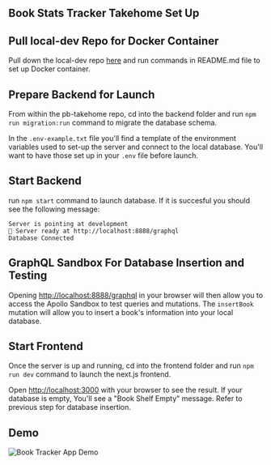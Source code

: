 ## Book Stats Tracker Takehome Set Up

## Pull local-dev Repo for Docker Container

Pull down the local-dev repo [here](https://github.com/cheyjax116/local-dev) and run commands in README.md file to set up Docker container.

## Prepare Backend for Launch

From within the pb-takehome repo, cd into the backend folder and run
`npm run migration:run` command to migrate the database schema.

In the `.env-example.txt` file you'll find a template of the environment variables used to set-up the server and connect to the local database. You'll want to have those set up in your `.env` file before launch.

## Start Backend

run  `npm start` command to launch database. If it is succesful you should see the following message:
```
Server is pointing at development
🚀 Server ready at http://localhost:8888/graphql
Database Connected
```

## GraphQL Sandbox For Database Insertion and Testing

Opening [http://localhost:8888/graphql](http://localhost:8888/graphql) in your browser will then allow you to access the Apollo Sandbox to test queries and mutations. The `insertBook` mutation will allow you to insert a book's information into your local database.

## Start Frontend

Once the server is up and running, cd into the frontend folder and run `npm run dev` command to launch the next.js frontend.

Open [http://localhost:3000](http://localhost:3000) with your browser to see the result. If your database is empty, You'll see a "Book Shelf Empty" message. Refer to previous step for database insertion.

## Demo

![Book Tracker App Demo](https://github.com/cheyjax116/pb-takehome/assets/77046115/e55b9de7-392a-4acc-85ac-165389c63f4f)
